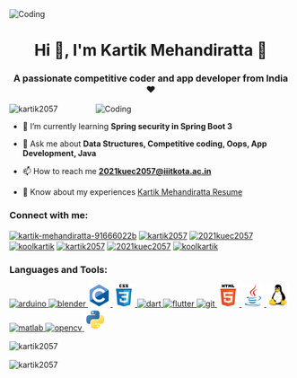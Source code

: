 <img alt="Coding" height="450" width="90%" src="https://camo.githubusercontent.com/5ddf73ad3a205111cf8c686f687fc216c2946a75005718c8da5b837ad9de78c9/68747470733a2f2f7468756d62732e6766796361742e636f6d2f4576696c4e657874446576696c666973682d736d616c6c2e676966">
<h1 align="center">Hi 👋, I'm Kartik Mehandiratta 💫</h1>
<h3 align="center">A passionate competitive coder and app developer from India ❤️</h3>
<img align="right" alt="Coding" width="350" src="https://i.pinimg.com/originals/a5/35/60/a53560c8088900e266880f779dacced7.gif">

<p align="left"> <img src="https://komarev.com/ghpvc/?username=kartik2057&label=Profile%20views&color=0e75b6&style=flat" alt="kartik2057" /> </p>

- 🌱 I’m currently learning **Spring security in Spring Boot 3**

- 💬 Ask me about **Data Structures, Competitive coding, Oops, App Development, Java**

- 📫 How to reach me **2021kuec2057@iiitkota.ac.in**

- 📄 Know about my experiences [Kartik Mehandiratta Resume](https://1drv.ms/b/s!AhAlsTIudTjmlDkG5pDFpNTNIY2K?e=JxYMH3)

<h3 align="left">Connect with me:</h3>
<p align="left">
<a href="https://linkedin.com/in/kartik-mehandiratta-91666022b" target="blank"><img align="center" src="https://raw.githubusercontent.com/rahuldkjain/github-profile-readme-generator/master/src/images/icons/Social/linked-in-alt.svg" alt="kartik-mehandiratta-91666022b" height="30" width="40" /></a>
<a href="https://www.codechef.com/users/kartik2057" target="blank"><img align="center" src="https://cdn.jsdelivr.net/npm/simple-icons@3.1.0/icons/codechef.svg" alt="kartik2057" height="30" width="40" /></a>
<a href="https://www.hackerrank.com/2021kuec2057" target="blank"><img align="center" src="https://raw.githubusercontent.com/rahuldkjain/github-profile-readme-generator/master/src/images/icons/Social/hackerrank.svg" alt="2021kuec2057" height="30" width="40" /></a>
<a href="https://codeforces.com/profile/koolkartik" target="blank"><img align="center" src="https://raw.githubusercontent.com/rahuldkjain/github-profile-readme-generator/master/src/images/icons/Social/codeforces.svg" alt="koolkartik" height="30" width="40" /></a>
<a href="https://www.leetcode.com/kartik2057" target="blank"><img align="center" src="https://raw.githubusercontent.com/rahuldkjain/github-profile-readme-generator/master/src/images/icons/Social/leet-code.svg" alt="kartik2057" height="30" width="40" /></a>
<a href="https://auth.geeksforgeeks.org/user/2021kuec2057" target="blank"><img align="center" src="https://raw.githubusercontent.com/rahuldkjain/github-profile-readme-generator/master/src/images/icons/Social/geeks-for-geeks.svg" alt="2021kuec2057" height="30" width="40" /></a>
<a href="https://www.topcoder.com/members/koolkartik" target="blank"><img align="center" src="https://raw.githubusercontent.com/rahuldkjain/github-profile-readme-generator/master/src/images/icons/Social/topcoder.svg" alt="koolkartik" height="30" width="40" /></a>
</p>

<h3 align="left">Languages and Tools:</h3>
<p align="left"> <a href="https://www.arduino.cc/" target="_blank" rel="noreferrer"> <img src="https://cdn.worldvectorlogo.com/logos/arduino-1.svg" alt="arduino" width="40" height="40"/> </a> <a href="https://www.blender.org/" target="_blank" rel="noreferrer"> <img src="https://download.blender.org/branding/community/blender_community_badge_white.svg" alt="blender" width="40" height="40"/> </a> <a href="https://www.cprogramming.com/" target="_blank" rel="noreferrer"> <img src="https://raw.githubusercontent.com/devicons/devicon/master/icons/c/c-original.svg" alt="c" width="40" height="40"/> </a> <a href="https://www.w3schools.com/css/" target="_blank" rel="noreferrer"> <img src="https://raw.githubusercontent.com/devicons/devicon/master/icons/css3/css3-original-wordmark.svg" alt="css3" width="40" height="40"/> </a> <a href="https://dart.dev" target="_blank" rel="noreferrer"> <img src="https://www.vectorlogo.zone/logos/dartlang/dartlang-icon.svg" alt="dart" width="40" height="40"/> </a> <a href="https://flutter.dev" target="_blank" rel="noreferrer"> <img src="https://www.vectorlogo.zone/logos/flutterio/flutterio-icon.svg" alt="flutter" width="40" height="40"/> </a> <a href="https://git-scm.com/" target="_blank" rel="noreferrer"> <img src="https://www.vectorlogo.zone/logos/git-scm/git-scm-icon.svg" alt="git" width="40" height="40"/> </a> <a href="https://www.w3.org/html/" target="_blank" rel="noreferrer"> <img src="https://raw.githubusercontent.com/devicons/devicon/master/icons/html5/html5-original-wordmark.svg" alt="html5" width="40" height="40"/> </a> <a href="https://www.java.com" target="_blank" rel="noreferrer"> <img src="https://raw.githubusercontent.com/devicons/devicon/master/icons/java/java-original.svg" alt="java" width="40" height="40"/> </a> <a href="https://www.linux.org/" target="_blank" rel="noreferrer"> <img src="https://raw.githubusercontent.com/devicons/devicon/master/icons/linux/linux-original.svg" alt="linux" width="40" height="40"/> </a> <a href="https://www.mathworks.com/" target="_blank" rel="noreferrer"> <img src="https://upload.wikimedia.org/wikipedia/commons/2/21/Matlab_Logo.png" alt="matlab" width="40" height="40"/> </a> <a href="https://opencv.org/" target="_blank" rel="noreferrer"> <img src="https://www.vectorlogo.zone/logos/opencv/opencv-icon.svg" alt="opencv" width="40" height="40"/> </a> <a href="https://www.python.org" target="_blank" rel="noreferrer"> <img src="https://raw.githubusercontent.com/devicons/devicon/master/icons/python/python-original.svg" alt="python" width="40" height="40"/> </a> </p>

<p><img align="center" src="https://github-readme-stats.vercel.app/api/top-langs?username=kartik2057&show_icons=true&locale=en&layout=compact" alt="kartik2057" /></p>

<p><img align="center" src="https://github-readme-streak-stats.herokuapp.com/?user=kartik2057&" alt="kartik2057" /></p>

